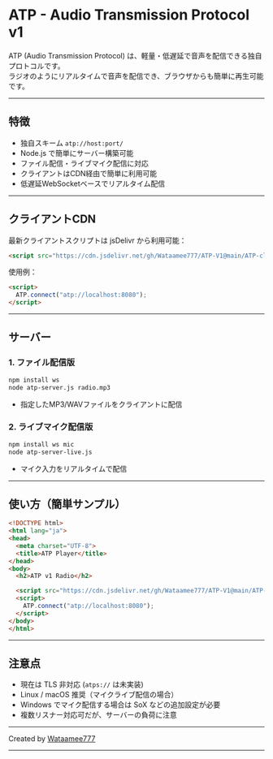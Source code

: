 #  ATP - Audio Transmission Protocol v1

ATP (Audio Transmission Protocol) は、軽量・低遅延で音声を配信できる独自プロトコルです。  
ラジオのようにリアルタイムで音声を配信でき、ブラウザからも簡単に再生可能です。

---

## 特徴

- 独自スキーム `atp://host:port/`  
- Node.js で簡単にサーバー構築可能  
- ファイル配信・ライブマイク配信に対応  
- クライアントはCDN経由で簡単に利用可能  
- 低遅延WebSocketベースでリアルタイム配信  

---

## クライアントCDN

最新クライアントスクリプトは jsDelivr から利用可能：

```html
<script src="https://cdn.jsdelivr.net/gh/Wataamee777/ATP-V1@main/ATP-client/atp-client.js"></script>
````

使用例：

```html
<script>
  ATP.connect("atp://localhost:8080");
</script>
```

---

## サーバー

### 1. ファイル配信版

```bash
npm install ws
node atp-server.js radio.mp3
```

* 指定したMP3/WAVファイルをクライアントに配信

### 2. ライブマイク配信版

```bash
npm install ws mic
node atp-server-live.js
```

* マイク入力をリアルタイムで配信

---

## 使い方（簡単サンプル）

```html
<!DOCTYPE html>
<html lang="ja">
<head>
  <meta charset="UTF-8">
  <title>ATP Player</title>
</head>
<body>
  <h2>ATP v1 Radio</h2>

  <script src="https://cdn.jsdelivr.net/gh/Wataamee777/ATP-V1@main/ATP-client/atp-client.js"></script>
  <script>
    ATP.connect("atp://localhost:8080");
  </script>
</body>
</html>
```

---

## 注意点

* 現在は TLS 非対応 (`atps://` は未実装)
* Linux / macOS 推奨（マイクライブ配信の場合）
* Windows でマイク配信する場合は SoX などの追加設定が必要
* 複数リスナー対応可だが、サーバーの負荷に注意

---

Created by [Wataamee777](https://wataamee777.f5.si)

---
